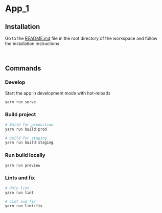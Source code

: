 # App_1

## Installation

Go to the [README.md](../../README.md) file in the root directory of the workspace and follow the installation instructions.  

<br>

## Commands

### Develop

Start the app in development mode with hot-reloads

```bash
yarn run serve
```

### Build project

```bash
# Build for production
yarn run build:prod

# Build for staging
yarn run build:staging
```

### Run build locally

```bash
yarn run preview
```

### Lints and fix

```bash
# Only lint
yarn run lint

# Lint and fix
yarn run lint:fix
```
